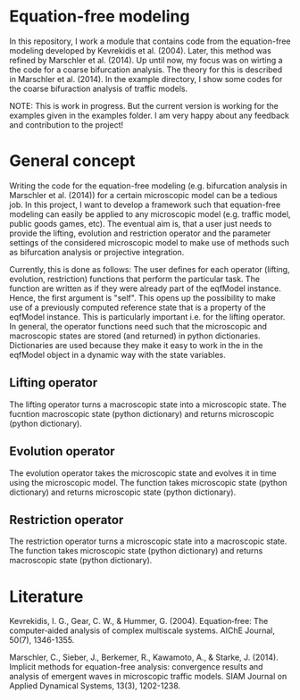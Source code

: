 # Equation-free modeling
In this repository, I work a module that contains code from the equation-free modeling developed by Kevrekidis et al. (2004). Later, this method was refined by Marschler et al. (2014). Up until now, my focus was on wirting a the code for a coarse bifurcation analysis. The theory for this is described in Marschler et al. (2014). In the example directory, I show some codes for the coarse bifuraction analysis of traffic models.

NOTE: This is work in progress. But the current version is working for the examples given in the examples folder. I am very happy about any feedback and contribution to the project!

# General concept
Writing the code for the equation-free modeling (e.g. bifurcation analysis in Marschler et al. (2014)) for a certain microscopic model can be a tedious job. In this project, I want to develop a framework such that equation-free modeling can easily be applied to any microscopic model (e.g. traffic model, public goods games, etc). The eventual aim is, that a user just needs to provide the lifting, evolution and restriction operator and the parameter settings of the considered microscopic model to make use of methods such as bifurcation analysis or projective integration. 

Currently, this is done as follows: The user defines for each operator (lifting, evolution, restriction) functions that perform the particular task. The function are written as if they were already part of the eqfModel instance. Hence, the first argument is "self". This opens up the possibility to make use of a previously computed reference state that is a property of the eqfModel instance. This is particularly important i.e. for the lifting operator. In general, the operator functions need such that the microscopic and macroscopic states are stored (and returned) in python dictionaries. Dictionaries are used because they make it easy to work in the in the eqfModel object in a dynamic way with the state variables.

## Lifting operator 
The lifting operator turns a macroscopic state into a microscopic state. The fucntion macroscopic state (python dictionary) and returns microscopic (python dictionary). 

## Evolution operator
The evolution operator takes the microscopic state and evolves it in time using the microscopic model. The function takes microscopic state (python dictionary) and returns microscopic state (python dictionary). 

## Restriction operator
The restriction operator turns a microscopic state into a macroscopic state. The function takes microscopic state (python dictionary) and returns macroscopic state (python dictionary). 

# Literature
Kevrekidis, I. G., Gear, C. W., & Hummer, G. (2004). Equation‐free: The computer‐aided analysis of complex multiscale systems. AIChE Journal, 50(7), 1346-1355.

Marschler, C., Sieber, J., Berkemer, R., Kawamoto, A., & Starke, J. (2014). Implicit methods for equation-free analysis: convergence results and analysis of emergent waves in microscopic traffic models. SIAM Journal on Applied Dynamical Systems, 13(3), 1202-1238.
